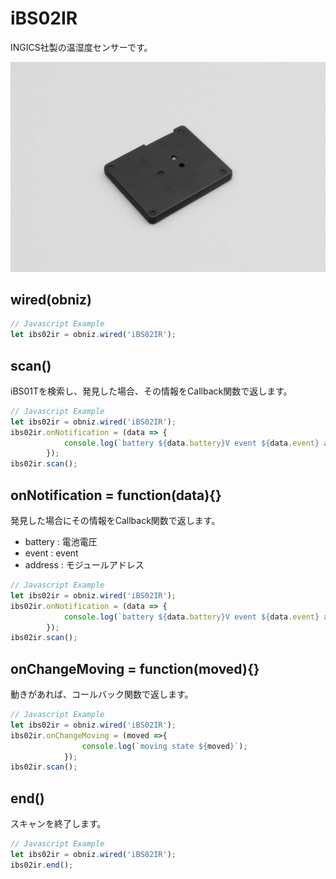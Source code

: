 # iBS02IR
INGICS社製の温湿度センサーです。

![](image.jpg)


## wired(obniz)

```javascript
// Javascript Example
let ibs02ir = obniz.wired('iBS02IR');
```

## scan()

iBS01Tを検索し、発見した場合、その情報をCallback関数で返します。

```javascript
// Javascript Example
let ibs02ir = obniz.wired('iBS02IR');
ibs02ir.onNotification = (data => {
            console.log(`battery ${data.battery}V event ${data.event} address ${data.address}`);
        });
ibs02ir.scan();
```

## onNotification = function(data){}

発見した場合にその情報をCallback関数で返します。

- battery : 電池電圧
- event : event
- address : モジュールアドレス

```javascript
// Javascript Example
let ibs02ir = obniz.wired('iBS02IR');
ibs02ir.onNotification = (data => {
            console.log(`battery ${data.battery}V event ${data.event} address ${data.address}`);
        });
ibs02ir.scan();
```


## onChangeMoving = function(moved){}

動きがあれば、コールバック関数で返します。

```javascript
// Javascript Example
let ibs02ir = obniz.wired('iBS02IR');
ibs02ir.onChangeMoving = (moved =>{
                console.log(`moving state ${moved}`);
            });
ibs02ir.scan();
```

## end()

スキャンを終了します。

```javascript
// Javascript Example
let ibs02ir = obniz.wired('iBS02IR');
ibs02ir.end();
```
